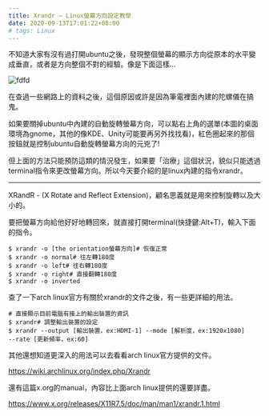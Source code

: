 ```yaml
---
title: Xrandr — Linux螢幕方向設定教學
date: 2020-09-13T17:01:22+08:00
# tags: Linux
---
```


不知道大家有沒有過打開ubuntu之後，發現整個螢幕的顯示方向從原本的水平變成垂直，或者是方向整個不對的經驗。像是下面這樣…

![fdfd](https://i.imgur.com/aKI7tGO.png)
<!-- more -->
在查過一些網路上的資料之後，這個原因或許是因為筆電裡面內建的陀螺儀在搞鬼。

如果要關掉ubuntu中內建的自動旋轉螢幕方向，可以點右上角的選單(本圖的桌面環境為gnome，其他的像KDE、Unity可能要再另外找找看)，紅色圈起來的那個按鈕就是控制ubuntu自動旋轉螢幕方向的元兇了!


但上面的方法只能預防這類的情況發生，如果要「治療」這個狀況，貌似只能透過terminal指令來更改螢幕方向。所以今天要介紹的是linux內建的指令xrandr。

-------------------------------------------

XRandR - (X Rotate and Reflect Extension)，顧名思義就是用來控制旋轉以及大小的。

要把螢幕方向給他好好地轉回來，就直接打開terminal(快捷鍵:Alt+T)，輸入下面的指令。

```
$ xrandr -o [the orientation螢幕方向]# 恢復正常
$ xrandr -o normal# 往左轉180度
$ xrandr -o left# 往右轉180度
$ xrandr -o right# 直接翻轉180度
$ xrandr -o inverted
```

查了一下arch linux官方有關於xrandr的文件之後，有一些更詳細的用法。

```
# 直接顯示目前電腦有接上的輸出裝置的資訊
$ xrandr# 調整輸出裝置的設定
$ xrandr --output [輸出裝置，ex:HDMI-1] --mode [解析度，ex:1920x1080]
--rate [更新頻率，ex:60]
```

其他還想知道更深入的用法可以去看看arch linux官方提供的文件。

https://wiki.archlinux.org/index.php/Xrandr

還有這篇x.org的manual，內容比上面arch linux提供的還要詳盡。

https://www.x.org/releases/X11R7.5/doc/man/man1/xrandr.1.html